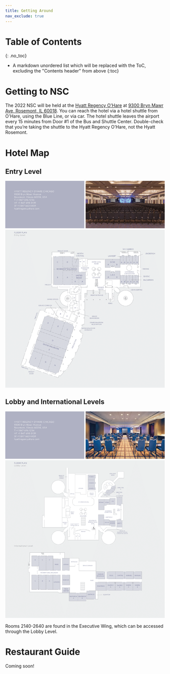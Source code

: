 ```yaml
---
title: Getting Around
nav_exclude: true
---
```

# Table of Contents
{: .no_toc}
* A markdown unordered list which will be replaced with the ToC, excluding the "Contents header" from above
{:toc}

# Getting to NSC

The 2022 NSC will be held at the [Hyatt Regency O'Hare](https://www.hyatt.com/en-US/hotel/illinois/hyatt-regency-ohare/chiro) at [9300 Bryn Mawr Ave, Rosemont, IL 60018](https://maps.google.com/maps?q=Hyatt+Regency+O%27Hare&ll=41.985589,-87.868738&spn=0.047211,0.069437&oe=utf-8&client=firefox&fb=1&gl=us&hq=hyatt+regency+o%27hare&cid=3544474959961181820&t=h&z=14). You can reach the hotel via a hotel shuttle from O'Hare, using the Blue Line, or via car. The hotel shuttle leaves the airport every 15 minutes from Door #1 of the Bus and Shuttle Center. Double-check that you’re taking the shuttle to the Hyatt Regency O’Hare, not the Hyatt Rosemont.

# Hotel Map

## Entry Level

![](./images/hro_entry.png)

## Lobby and International Levels

![](./images/hro_lobby_international.png)

Rooms 2140-2640 are found in the Executive Wing, which can be accessed through the Lobby Level.

# Restaurant Guide  

Coming soon!
